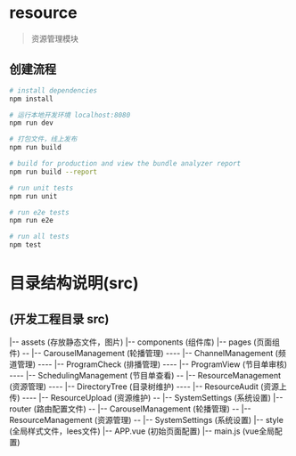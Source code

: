 # resource

> 资源管理模块

## 创建流程

``` bash
# install dependencies
npm install

# 运行本地开发环境 localhost:8080
npm run dev

# 打包文件，线上发布
npm run build

# build for production and view the bundle analyzer report
npm run build --report

# run unit tests
npm run unit

# run e2e tests
npm run e2e

# run all tests
npm test
```

# 目录结构说明(src)

## (开发工程目录 src)

|-- assets  (存放静态文件，图片)
|-- components  (组件库)
|-- pages  (页面组件)
-- |-- CarouselManagement (轮播管理)
---- |-- ChannelManagement (频道管理)
---- |-- ProgramCheck (排播管理)
---- |-- ProgramView (节目单审核)
---- |-- SchedulingManagement (节目单查看)
-- |-- ResourceManagement (资源管理)
---- |-- DirectoryTree (目录树维护)
---- |-- ResourceAudit (资源上传)
---- |-- ResourceUpload (资源维护)
-- |-- SystemSettings (系统设置)
|-- router  (路由配置文件)
-- |-- CarouselManagement (轮播管理)
-- |-- ResourceManagement (资源管理)
-- |-- SystemSettings (系统设置)
|-- style  (全局样式文件，lees文件)
|-- APP.vue  (初始页面配置)
|-- main.js  (vue全局配置)
